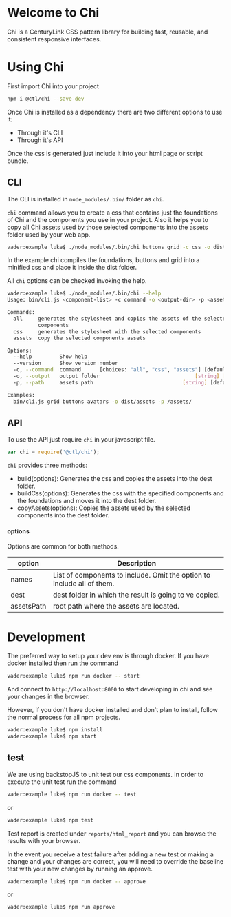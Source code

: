 # Welcome to Chi

Chi is a CenturyLink CSS pattern library for building fast, reusable, and consistent responsive interfaces.

# Using Chi

First import Chi into your project

``` sh
npm i @ctl/chi --save-dev
```

Once Chi is installed as a dependency there are two different options to use it:
 - Through it's CLI
 - Through it's API

Once the css is generated just include it into your html page or script bundle.

## CLI

The CLI is installed in `node_modules/.bin/` folder as `chi`.

`chi` command allows you to create a css that contains just the foundations of Chi and the components you use in your project. Also it helps you to copy all Chi assets used by those selected components into the assets folder used by your web app.

``` sh
vader:example luke$ ./node_modules/.bin/chi buttons grid -c css -o dist
```

In the example chi compiles the foundations, buttons and grid into a minified css and place it inside the dist folder.

All `chi` options can be checked invoking the help.

``` sh
vader:example luke$ ./node_modules/.bin/chi --help
Usage: bin/cli.js <component-list> -c command -o <output-dir> -p <assets_path>

Commands:
  all     generates the stylesheet and copies the assets of the selected
          components
  css     generates the stylesheet with the selected components
  assets  copy the selected components assets

Options:
  --help         Show help                                             [boolean]
  --version      Show version number                                   [boolean]
  -c, --command  command      [choices: "all", "css", "assets"] [default: "all"]
  -o, --output   output folder                               [string] [required]
  -p, --path     assets path                             [string] [default: "/"]

Examples:
  bin/cli.js grid buttons avatars -o dist/assets -p /assets/
```

## API

To use the API just require `chi` in your javascript file.

``` js
var chi = require('@ctl/chi');
```

`chi` provides three methods:

 - build(options): Generates the css and copies the assets into the dest folder.
 - buildCss(options): Generates the css with the specified components and the foundations and moves it into the dest folder.
 - copyAssets(options): Copies the assets used by the selected components into the dest folder.

 #### options

Options are common for both methods.

| option     | Description                                                            |
|------------|------------------------------------------------------------------------|
| names      | List of components to include. Omit the option to include all of them. |
| dest       | dest folder in which the result is going to ve copied.                 |
| assetsPath | root path where the assets are located.                                |

# Development

The preferred way to setup your dev env is through docker. If you have docker installed then run the command

``` sh
vader:example luke$ npm run docker -- start
```

And connect to `http://localhost:8000` to start developing in chi and see your changes in the browser.

However, if you don't have docker installed and don't plan to install, follow the normal process for all npm projects.

``` sh
vader:example luke$ npm install
vader:example luke$ npm start
```

## test

We are using backstopJS to unit test our css components. In order to execute the unit test run the command

``` sh
vader:example luke$ npm run docker -- test
```
or
``` sh
vader:example luke$ npm test
```

Test report is created under `reports/html_report` and you can browse the results with your browser.

In the event you receive a test failure after adding a new test or making a change and your changes are correct, you will need to override the baseline test with your new changes by running an approve.


``` sh
vader:example luke$ npm run docker -- approve
```
or
``` sh
vader:example luke$ npm run approve
```

